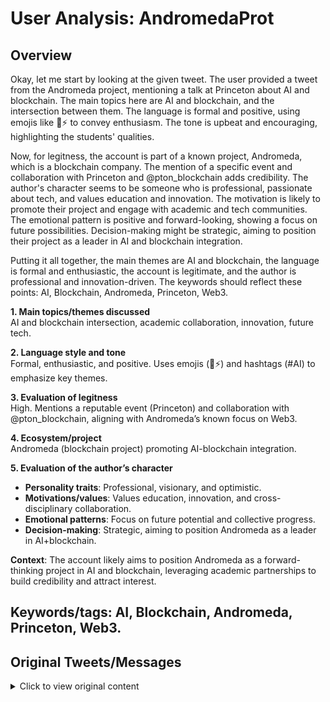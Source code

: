 # User Analysis: AndromedaProt

## Overview

<think>
Okay, let me start by looking at the given tweet. The user provided a tweet from the Andromeda project, mentioning a talk at Princeton about AI and blockchain. The main topics here are AI and blockchain, and the intersection between them. The language is formal and positive, using emojis like 🧠⚡ to convey enthusiasm. The tone is upbeat and encouraging, highlighting the students' qualities.

Now, for legitness, the account is part of a known project, Andromeda, which is a blockchain company. The mention of a specific event and collaboration with Princeton and @pton_blockchain adds credibility. The author's character seems to be someone who is professional, passionate about tech, and values education and innovation. The motivation is likely to promote their project and engage with academic and tech communities. The emotional pattern is positive and forward-looking, showing a focus on future possibilities. Decision-making might be strategic, aiming to position their project as a leader in AI and blockchain integration.

Putting it all together, the main themes are AI and blockchain, the language is formal and enthusiastic, the account is legitimate, and the author is professional and innovation-driven. The keywords should reflect these points: AI, Blockchain, Andromeda, Princeton, Web3.
</think>

**1. Main topics/themes discussed**  
AI and blockchain intersection, academic collaboration, innovation, future tech.  

**2. Language style and tone**  
Formal, enthusiastic, and positive. Uses emojis (🧠⚡) and hashtags (#AI) to emphasize key themes.  

**3. Evaluation of legitness**  
High. Mentions a reputable event (Princeton) and collaboration with @pton_blockchain, aligning with Andromeda’s known focus on Web3.  

**4. Ecosystem/project**  
Andromeda (blockchain project) promoting AI-blockchain integration.  

**5. Evaluation of the author’s character**  
- **Personality traits**: Professional, visionary, and optimistic.  
- **Motivations/values**: Values education, innovation, and cross-disciplinary collaboration.  
- **Emotional patterns**: Focus on future potential and collective progress.  
- **Decision-making**: Strategic, aiming to position Andromeda as a leader in AI+blockchain.  

**Context**: The account likely aims to position Andromeda as a forward-thinking project in AI and blockchain, leveraging academic partnerships to build credibility and attract interest.  

**Keywords/tags**: AI, Blockchain, Andromeda, Princeton, Web3.
---
## Original Tweets/Messages

<details>
<summary>Click to view original content</summary>

| Type | Content |
|------|---------|
| messages | 📢Last week, @myronKoch and @moontripss from the Andromeda x @TheWeb3U team had the honor of speaking at @Princeton to @pton_blockchain about the intersection of AI and blockchain. 

The students were sharp, curious, and full of big ideas — the future’s in good hands. 🧠⚡

#AI https://t.co/IJiNAx1ZZC |

</details>
